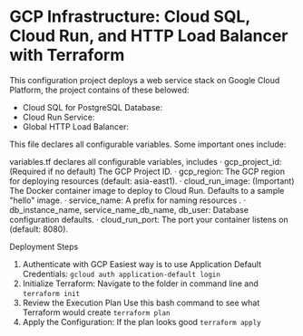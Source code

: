 # GCP Infrastructure: Cloud SQL, Cloud Run, and HTTP Load Balancer with Terraform

This configuration project deploys a web service stack on Google Cloud Platform, the project contains of these belowed:

* Cloud SQL for PostgreSQL Database:
* Cloud Run Service:
* Global HTTP Load Balancer:

This file declares all configurable variables. Some important ones include:

variables.tf declares all configurable variables, includes
· gcp_project_id: (Required if no default) The GCP Project ID.
· gcp_region: The GCP region for deploying resources (default: asia-east1).
· cloud_run_image: (Important) The Docker container image to deploy to Cloud Run. Defaults to a sample "hello" image. 
· service_name: A prefix for naming resources .
· db_instance_name, service_name_db_name, db_user: Database configuration defaults.
· cloud_run_port: The port your container listens on (default: 8080).

Deployment Steps
1. Authenticate with GCP
   Easiest way is to use Application Default Credentials:
   ```gcloud auth application-default login```
2. Initialize Terraform:
   Navigate to the folder in command line and
   ```terraform init```
3. Review the Execution Plan
   Use this bash command to see what Terraform would create
   ```terraform plan```
4. Apply the Configuration:
   If the plan looks good
   ```terraform apply```
